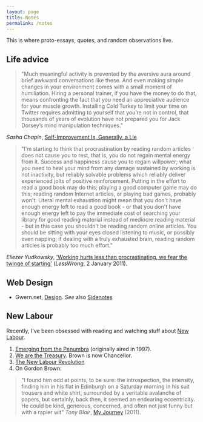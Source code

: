```yaml
---
layout: page
title: Notes
permalink: /notes
---
```


This is where proto-essays, quotes, and random observations live.

## Life advice

> "Much meaningful activity is prevented by the aversive aura around brief awkward conversations like these. And even making simple changes in your environment comes with a small moment of humiliation. Hiring a personal trainer, if you have the money to do that, means confronting the fact that you need an appreciative audience for your muscle growth. Installing Cold Turkey to limit your time on Twitter requires admitting to yourself that you’re not in control, that thousands of years of evolution have not prepared you for Jack Dorsey’s mind manipulation techniques." 

*Sasha Chapin*, [Self-Improvement Is, Generally, a Lie](https://sashachapin.substack.com/p/self-improvement-is-generally-a-lie)

> "I'm starting to think that procrastination by reading random articles does not cause you to rest, that is, you do not regain mental energy from it.  Success and happiness cause you to regain willpower; what you need to heal your mind from any damage sustained by working is not inactivity, but reliably solvable problems which reliably deliver experienced jolts of positive reinforcement.  Putting in the effort to read a good book may do this; playing a good computer game may do this; reading random Internet articles, or playing bad games, probably won't.  Literal mental exhaustion might mean that you don't have enough energy left to read a good book - or that you don't have enough energy left to pay the immediate cost of searching your library for good reading material instead of mediocre reading material - but in this case you shouldn't be reading random online articles.  You should be sitting with your eyes closed listening to music, or possibly even napping; if dealing with a truly exhausted brain, reading random articles is probably too much effort."

*Eliezer Yudkowsky*, ['Working hurts less than procrastinating, we fear the twinge of starting'](https://www.lesswrong.com/posts/9o3QBg2xJXcRCxGjS/working-hurts-less-than-procrastinating-we-fear-the-twinge) (*LessWrong*, 2 January 2011). 

## Web Design

* Gwern.net, [Design](https://www.gwern.net/Design). *See* also [Sidenotes](https://www.gwern.net/Sidenotes)

## New Labour

Recently, I've been obsessed with reading and watching stuff about [New Labour](https://en.wikipedia.org/wiki/New_Labour). 

1. [Emerging from the Penumbra](https://www.youtube.com/watch?v=t6HFs8pzuZM) (originally aired in 1997).
2. [We are the Treasury](https://www.youtube.com/watch?v=ABpGUHL1aTI&t=417s). Brown is now Chancellor.
3. [The New Labour Revolution](https://www.youtube.com/playlist?list=PL4eVel7gf90GcLAoXSaokzqPVOUrvqbIe)
4. On Gordon Brown: 
> "I found him odd at points, to be sure: the introspection, the intensity, finding him in his flat in Edinburgh on a Saturday morning in his suit trousers and white shirt, surrounded by a veritable avalanche of papers, but certainly, back then, it seemed an endearing eccentricity. He could be kind, generous, concerned, and often not just funny but with a rapier wit" *Tony Blair*, [My Journey](https://www.amazon.in/Journey-Tony-Blair/dp/0099525097) (2011).